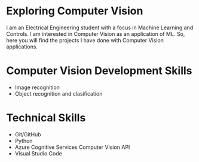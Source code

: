 # Exploring Computer Vision 
 
I am an Electrical Engineering student with a focus in Machine Learning and Controls. I am interested in Computer Vision as an application of ML. So, here you will find the projects I have done with Computer Vision applications.

# Computer Vision Development Skills
- Image recognition
- Object recognition and clasification
 
# Technical Skills 
- Git/GitHub
- Python
- Azure Cognitive Services Computer Vision API
- Visual Studio Code
